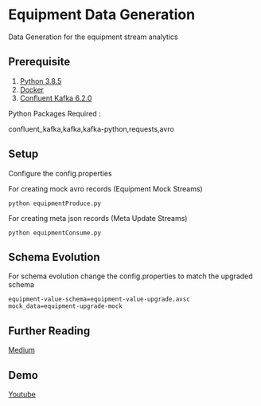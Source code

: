 # Equipment Data Generation
Data Generation for the equipment stream analytics

## Prerequisite
1. [Python 3.8.5](https://www.python.org/downloads/release/python-385/)
2. [Docker](https://www.docker.com/)   
3. [Confluent Kafka 6.2.0](https://docs.confluent.io/platform/current/quickstart/ce-docker-quickstart.html)

Python Packages Required :

   confluent_kafka,kafka,kafka-python,requests,avro

## Setup
Configure the config.properties

For creating mock avro records (Equipment Mock Streams)
```
python equipmentProduce.py
```
For creating meta json records (Meta Update Streams)
```
python equipmentConsume.py
```

## Schema Evolution
For schema evolution change the config.properties to match the upgraded schema
```
equipment-value-schema=equipment-value-upgrade.avsc
mock_data=equipment-upgrade-mock
```

## Further Reading
[Medium](https://medium.com/@masterappu/realtime-temperature-analytics-using-kafka-b1db9d91b870)

## Demo
[Youtube](https://youtu.be/Cj3BeA4bV1c)
